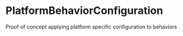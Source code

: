 # PlatformBehaviorConfiguration
Proof of concept applying platform specific configuration to behaviors

